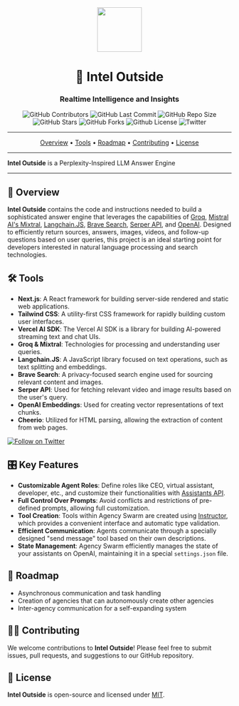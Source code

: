 <div align="center">

<img width="100px" src="./misc/logo.png" />

# 🔦 Intel Outside 

### Realtime Intelligence and Insights

<p>
<img alt="GitHub Contributors" src="https://img.shields.io/github/contributors/amadad/intel-outside" />
<img alt="GitHub Last Commit" src="https://img.shields.io/github/last-commit/amadad/intel-outside" />
<img alt="GitHub Repo Size" src="https://img.shields.io/github/repo-size/amadad/intel-outside" />
<img alt="GitHub Stars" src="https://img.shields.io/github/stars/amadad/intel-outside" />
<img alt="GitHub Forks" src="https://img.shields.io/github/forks/amadad/intel-outside" />
<img alt="Github License" src="https://img.shields.io/badge/License-MIT-yellow.svg" />
<img alt="Twitter" src="https://img.shields.io/twitter/follow/amadad?style=social" />
</p>

</div>

-----

<p align="center">
  <a href="#-overview">Overview</a> •
  <a href="#-tools">Tools</a> •
  <a href="#-roadmap">Roadmap</a> •
  <a href="#-contributing">Contributing</a> •
  <a href="#-license">License</a>
</p>

-----

**Intel Outside** is a Perplexity-Inspired LLM Answer Engine

-----

## 📖 Overview

**Intel Outside** contains the code and instructions needed to build a sophisticated answer engine that leverages the capabilities of [Groq](https://www.groq.com/), [Mistral AI's Mixtral](https://mistral.ai/news/mixtral-of-experts/), [Langchain.JS](https://js.langchain.com/docs/), [Brave Search](https://search.brave.com/), [Serper API](https://serper.dev/), and [OpenAI](https://openai.com/). Designed to efficiently return sources, answers, images, videos, and follow-up questions based on user queries, this project is an ideal starting point for developers interested in natural language processing and search technologies.

## 🛠️ Tools 

- **Next.js**: A React framework for building server-side rendered and static web applications.
- **Tailwind CSS**: A utility-first CSS framework for rapidly building custom user interfaces.
- **Vercel AI SDK**: The Vercel AI SDK is a library for building AI-powered streaming text and chat UIs.
- **Groq & Mixtral**: Technologies for processing and understanding user queries.
- **Langchain.JS**: A JavaScript library focused on text operations, such as text splitting and embeddings.
- **Brave Search**: A privacy-focused search engine used for sourcing relevant content and images.
- **Serper API**: Used for fetching relevant video and image results based on the user's query.
- **OpenAI Embeddings**: Used for creating vector representations of text chunks.
- **Cheerio**: Utilized for HTML parsing, allowing the extraction of content from web pages.

[![Follow on Twitter](https://img.shields.io/twitter/follow/amadad.svg?style=social&label=Follow%20%40amadad)](https://twitter.com/amadad)

## 🎛️ Key Features

- **Customizable Agent Roles**: Define roles like CEO, virtual assistant, developer, etc., and customize their functionalities with [Assistants API](https://platform.openai.com/docs/assistants/overview).
- **Full Control Over Prompts**: Avoid conflicts and restrictions of pre-defined prompts, allowing full customization.
- **Tool Creation**: Tools within Agency Swarm are created using [Instructor](https://github.com/jxnl/instructor), which provides a convenient interface and automatic type validation. 
- **Efficient Communication**: Agents communicate through a specially designed "send message" tool based on their own descriptions.
- **State Management**: Agency Swarm efficiently manages the state of your assistants on OpenAI, maintaining it in a special `settings.json` file.

## 📍 Roadmap

- Asynchronous communication and task handling
- Creation of agencies that can autonomously create other agencies
- Inter-agency communication for a self-expanding system

## 💪🏽 Contributing

We welcome contributions to **Intel Outside**! Please feel free to submit issues, pull requests, and suggestions to our GitHub repository.

## 📄 License

**Intel Outside** is open-source and licensed under [MIT](https://opensource.org/licenses/MIT).